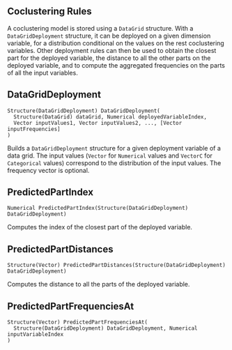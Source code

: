 ## Coclustering Rules

A coclustering model is stored using a `DataGrid` structure. With a `DataGridDeployment` structure,
it can be deployed on a given dimension variable, for a distribution conditional on the values on
the rest coclustering variables. Other deployment rules can then be used to obtain the closest
part for the deployed variable, the distance to all the other parts on the deployed variable,
and to compute the aggregated frequencies on the parts of all the input variables.

## DataGridDeployment

```kdic-api-docs
Structure(DataGridDeployment) DataGridDeployment(
  Structure(DataGrid) dataGrid, Numerical deployedVariableIndex,
  Vector inputValues1, Vector inputValues2, ..., [Vector inputFrequencies]
)
```

Builds a `DataGridDeployment` structure for a given deployment variable of a data grid. The input
values (`Vector` for `Numerical` values and `VectorC` for `Categorical` values) correspond to the
distribution of the input values. The frequency vector is optional.

## PredictedPartIndex

```kdic-api-docs
Numerical PredictedPartIndex(Structure(DataGridDeployment) DataGridDeployment)
```

Computes the index of the closest part of the deployed variable.

## PredictedPartDistances

```kdic-api-docs
Structure(Vector) PredictedPartDistances(Structure(DataGridDeployment) DataGridDeployment)
```

Computes the distance to all the parts of the deployed variable.

## PredictedPartFrequenciesAt

```kdic-api-docs
Structure(Vector) PredictedPartFrequenciesAt(
  Structure(DataGridDeployment) DataGridDeployment, Numerical inputVariableIndex
)
```

